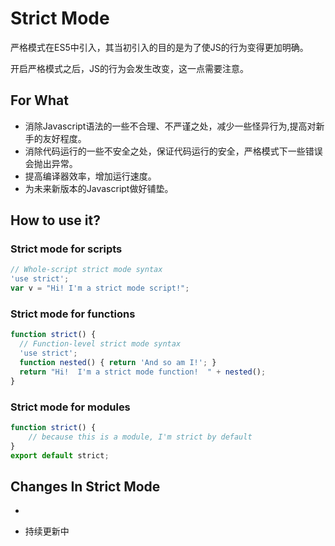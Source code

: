 # Strict Mode 

严格模式在ES5中引入，其当初引入的目的是为了使JS的行为变得更加明确。 

开启严格模式之后，JS的行为会发生改变，这一点需要注意。 

## For What 

* 消除Javascript语法的一些不合理、不严谨之处，减少一些怪异行为,提高对新手的友好程度。
* 消除代码运行的一些不安全之处，保证代码运行的安全，严格模式下一些错误会抛出异常。
* 提高编译器效率，增加运行速度。
* 为未来新版本的Javascript做好铺垫。 

## How to use it? 
### Strict mode for scripts 
``` Javascript
// Whole-script strict mode syntax
'use strict';
var v = "Hi! I'm a strict mode script!"; 
```
### Strict mode for functions 
``` Javascript
function strict() {
  // Function-level strict mode syntax
  'use strict';
  function nested() { return 'And so am I!'; }
  return "Hi!  I'm a strict mode function!  " + nested();
}
```
### Strict mode for modules 
``` Javascript
function strict() {
    // because this is a module, I'm strict by default
}
export default strict;
```

## Changes In Strict Mode 

* 

* 持续更新中
